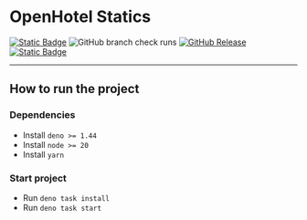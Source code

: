 # OpenHotel Statics

[![Static Badge](https://img.shields.io/badge/CC_BY--NC--SA_4.0-blue?style=for-the-badge&color=gray)](/LICENSE)
![GitHub branch check runs](https://img.shields.io/github/check-runs/openhotel/static/master?style=for-the-badge)
[![GitHub Release](https://img.shields.io/github/v/release/openhotel/static?style=for-the-badge)](https://github.com/openhotel/static/releases/latest)
[![Static Badge](https://img.shields.io/badge/discord-b?style=for-the-badge&logo=discord&color=white)](https://discord.gg/qBZfPdNWUj)

---

## How to run the project

### Dependencies

- Install `deno >= 1.44`
- Install `node >= 20`
- Install `yarn`


### Start project

- Run `deno task install`
- Run `deno task start`
